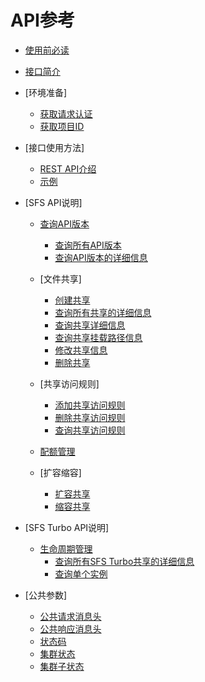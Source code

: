 # API参考

-   [使用前必读](使用前必读.md)
-   [接口简介](接口简介.md)
-   [环境准备]
    -   [获取请求认证](获取请求认证.md)
    -   [获取项目ID](获取项目ID.md)

-   [接口使用方法]
    -   [REST API介绍](REST-API介绍.md)
    -   [示例](示例.md)

-   [SFS API说明]
    -   [查询API版本](查询API版本.md)
        -   [查询所有API版本](查询所有API版本.md)
        -   [查询API版本的详细信息](查询API版本的详细信息.md)

    -   [文件共享]
        -   [创建共享](创建共享.md)
        -   [查询所有共享的详细信息](查询所有共享的详细信息.md)
        -   [查询共享详细信息](查询共享详细信息.md)
        -   [查询共享挂载路径信息](查询共享挂载路径信息.md)
        -   [修改共享信息](修改共享信息.md)
        -   [删除共享](删除共享.md)

    -   [共享访问规则]
        -   [添加共享访问规则](添加共享访问规则.md)
        -   [删除共享访问规则](删除共享访问规则.md)
        -   [查询共享访问规则](查询共享访问规则.md)

    -   [配额管理](配额管理.md)
    -   [扩容缩容]
        -   [扩容共享](扩容共享.md)
        -   [缩容共享](缩容共享.md)


-   [SFS Turbo API说明]
    -   [生命周期管理](生命周期管理.md)
        -   [查询所有SFS Turbo共享的详细信息](查询所有SFS-Turbo共享的详细信息.md)
        -   [查询单个实例](查询单个实例.md)


-   [公共参数]
    -   [公共请求消息头](公共请求消息头.md)
    -   [公共响应消息头](公共响应消息头.md)
    -   [状态码](状态码.md)
    -   [集群状态](集群状态.md)
    -   [集群子状态](集群子状态.md)


